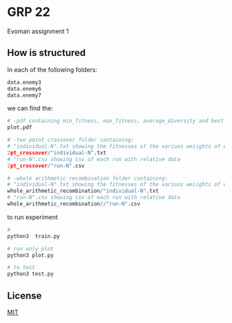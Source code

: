 # GRP 22

Evoman assignment 1

## How is structured

In each of the following folders: 

```bash
data.enemy3
data.enemy6
data.enemy7
```
we can find the:

```python
# -pdf containing min_fitness, max_fitness, average_diversity and best individusal gain boxplot
plot.pdf

# -two point crossover folder containing:
# "individual-N".txt showing the fitnesses of the variuos weiights of each individual
2pt_crossover/"individual-N".txt
# "run-N".csv showing csv of each run with relative data
2pt_crossover/"run-N".csv

# -whole arithmetic recombination folder containing:
# "individual-N".txt showing the fitnesses of the variuos weiights of each individual
whole_arithmetic_recombination/"individual-N".txt
# "run-N".csv showing csv of each run with relative data
whole_arithmetic_recombination//"run-N".csv

```
to run experiment

```python
#
python3  train.py

# run only plot
python3 plot.py

# to test
python3 test.py
```
## License

[MIT](https://choosealicense.com/licenses/mit/)
